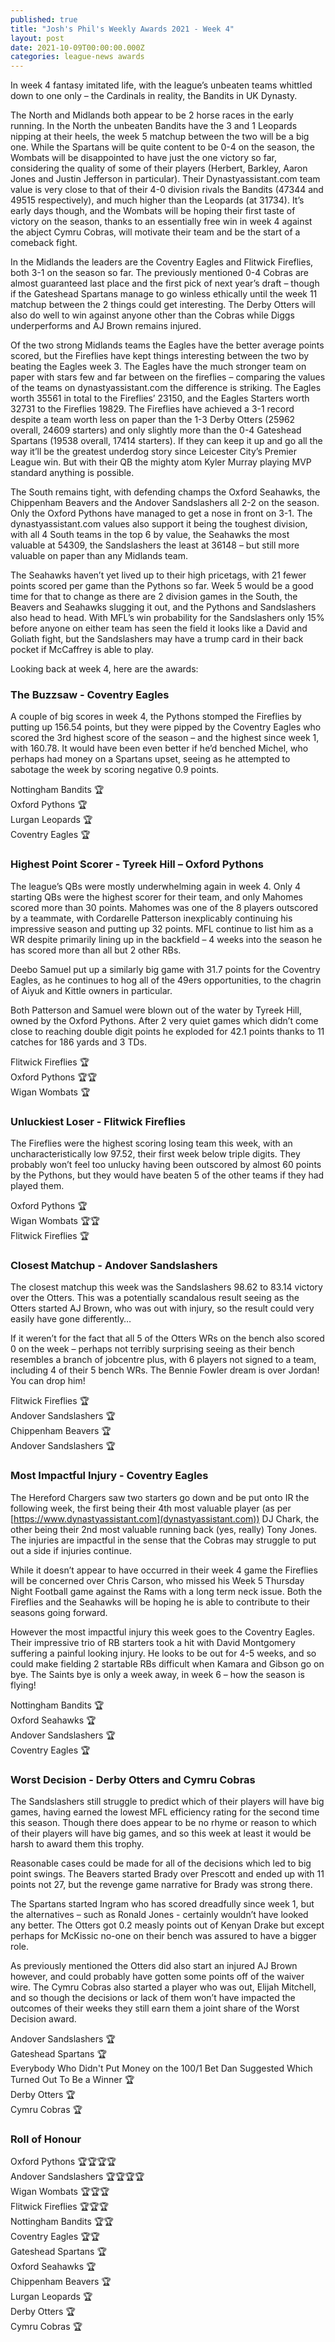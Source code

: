 ```yaml
---
published: true
title: "Josh's Phil's Weekly Awards 2021 - Week 4"
layout: post
date: 2021-10-09T00:00:00.000Z
categories: league-news awards
---
```


In week 4 fantasy imitated life, with the league’s unbeaten teams whittled down to one only – the Cardinals in reality, the Bandits in UK Dynasty. 

The North and Midlands both appear to be 2 horse races in the early running. In the North the unbeaten Bandits have the 3 and 1 Leopards nipping at their heels, the week 5 matchup between the two will be a big one. While the Spartans will be quite content to be 0-4 on the season, the Wombats will be disappointed to have just the one victory so far, considering the quality of some of their players (Herbert, Barkley, Aaron Jones and Justin Jefferson in particular). Their Dynastyassistant.com team value is very close to that of their 4-0 division rivals the Bandits (47344 and 49515 respectively), and much higher than the Leopards (at 31734). It’s early days though, and the Wombats will be hoping their first taste of victory on the season, thanks to an essentially free win in week 4 against the abject Cymru Cobras, will motivate their team and be the start of a comeback fight.

In the Midlands the leaders are the Coventry Eagles and Flitwick Fireflies, both 3-1 on the season so far. The previously mentioned 0-4 Cobras are almost guaranteed last place and the first pick of next year’s draft – though if the Gateshead Spartans manage to go winless ethically until the week 11 matchup between the 2 things could get interesting. The Derby Otters will also do well to win against anyone other than the Cobras while Diggs underperforms and AJ Brown remains injured.

Of the two strong Midlands teams the Eagles have the better average points scored, but the Fireflies have kept things interesting between the two by beating the Eagles week 3. The Eagles have the much stronger team on paper with stars few and far between on the fireflies – comparing the values of the teams on dynastyassistant.com the difference is striking. The Eagles worth 35561 in total to the Fireflies’ 23150, and the Eagles Starters worth 32731 to the Fireflies 19829. The Fireflies have achieved a 3-1 record despite a team worth less on paper than the 1-3 Derby Otters (25962 overall, 24609 starters) and only slightly more than the 0-4 Gateshead Spartans (19538 overall, 17414 starters). If they can keep it up and go all the way it’ll be the greatest underdog story since Leicester City’s Premier League win. But with their QB the mighty atom Kyler Murray playing MVP standard anything is possible.

The South remains tight, with defending champs the Oxford Seahawks, the Chippenham Beavers and the Andover Sandslashers all 2-2 on the season. Only the Oxford Pythons have managed to get a nose in front on 3-1. The dynastyassistant.com values also support it being the toughest division, with all 4 South teams in the top 6 by value, the Seahawks the most valuable at 54309, the Sandslashers the least at 36148 – but still more valuable on paper than any Midlands team.

The Seahawks haven’t yet lived up to their high pricetags, with 21 fewer points scored per game than the Pythons so far. Week 5 would be a good time for that to change as there are 2 division games in the South, the Beavers and Seahawks slugging it out, and the Pythons and Sandslashers also head to head. With MFL’s win probability for the Sandslashers only 15% before anyone on either team has seen the field it looks like a David and Goliath fight, but the Sandslashers may have a trump card in their back pocket if McCaffrey is able to play.

Looking back at week 4, here are the awards:

### The Buzzsaw -  Coventry Eagles

A couple of big scores in week 4, the Pythons stomped the Fireflies by putting up 156.54 points, but they were pipped by the Coventry Eagles who scored the 3rd highest score of the season – and the highest since week 1, with 160.78. It would have been even better if he’d benched Michel, who perhaps had money on a Spartans upset, seeing as he attempted to sabotage the week by scoring negative 0.9 points.

Nottingham Bandits 🏆  
Oxford Pythons 🏆  
Lurgan Leopards 🏆  
Coventry Eagles 🏆  
 
### Highest Point Scorer - Tyreek Hill – Oxford Pythons

The league’s QBs were mostly underwhelming again in week 4. Only 4 starting QBs were the highest scorer for their team, and only Mahomes scored more than 30 points.
Mahomes was one of the 8 players outscored by a teammate, with Cordarelle Patterson inexplicably continuing his impressive season and putting up 32 points. MFL continue to list him as a WR despite primarily lining up in the backfield – 4 weeks into the season he has scored more than all but 2 other RBs.

Deebo Samuel put up a similarly big game with 31.7 points for the Coventry Eagles, as he continues to hog all of the 49ers opportunities, to the chagrin of Aiyuk and Kittle owners in particular.

Both Patterson and Samuel were blown out of the water by Tyreek Hill, owned by the Oxford Pythons. After 2 very quiet games which didn’t come close to reaching double digit points he exploded for 42.1 points thanks to 11 catches for 186 yards and 3 TDs.

Flitwick Fireflies 🏆  
Oxford Pythons 🏆🏆  
Wigan Wombats 🏆

### Unluckiest Loser - Flitwick Fireflies

The Fireflies were the highest scoring losing team this week, with an uncharacteristically low 97.52, their first week below triple digits. They probably won’t feel too unlucky having been outscored by almost 60 points by the Pythons, but they would have beaten 5 of the other teams if they had played them.

Oxford Pythons 🏆  
Wigan Wombats 🏆🏆  
Flitwick Fireflies 🏆
  
### Closest Matchup - Andover Sandslashers

The closest matchup this week was the Sandslashers 98.62 to 83.14 victory over the Otters. This was a potentially scandalous result seeing as the Otters started AJ Brown, who was out with injury, so the result could very easily have gone differently…

If it weren’t for the fact that all 5 of the Otters WRs on the bench also scored 0 on the week – perhaps not terribly surprising seeing as their bench resembles a branch of jobcentre plus, with 6 players not signed to a team, including 4 of their 5 bench WRs. The Bennie Fowler dream is over Jordan! You can drop him!

Flitwick Fireflies 🏆  
Andover Sandslashers 🏆  
Chippenham Beavers 🏆  
Andover Sandslashers 🏆  
 
### Most Impactful Injury - Coventry Eagles

The Hereford Chargers saw two starters go down and be put onto IR the following week, the first being their 4th most valuable player (as per [https://www.dynastyassistant.com](dynastyassistant.com)) DJ Chark, the other being their 2nd most valuable running back (yes, really) Tony Jones. The injuries are impactful in the sense that the Cobras may struggle to put out a side if injuries continue.

While it doesn’t appear to have occurred in their week 4 game the Fireflies will be concerned over Chris Carson, who missed his Week 5 Thursday Night Football game against the Rams with a long term neck issue. Both the Fireflies and the Seahawks will be hoping he is able to contribute to their seasons going forward.

However the most impactful injury this week goes to the Coventry Eagles. Their impressive trio of RB  starters took a hit with David Montgomery suffering a painful looking injury. He looks to be out for 4-5 weeks, and so could make fielding 2 startable RBs difficult when Kamara and Gibson go on bye. The Saints bye is only a week away, in week 6 – how the season is flying!

Nottingham Bandits 🏆  
Oxford Seahawks 🏆  
Andover Sandslashers 🏆  
Coventry Eagles 🏆  
 
### Worst Decision - Derby Otters and Cymru Cobras

The Sandslashers still struggle to predict which of their players will have big games, having earned the lowest MFL efficiency rating for the second time this season. Though there does appear to be no rhyme or reason to which of their players will have big games, and so this week at least it would be harsh to award them this trophy.

Reasonable cases could be made for all of the decisions which led to big point swings. The Beavers started Brady over Prescott and ended up with 11 points not 27, but the revenge game narrative for Brady was strong there.

The Spartans started Ingram who has scored dreadfully since week 1, but the alternatives – such as Ronald Jones - certainly wouldn’t have looked any better. The Otters got 0.2 measly points out of Kenyan Drake but except perhaps for McKissic no-one on their bench was assured to have a bigger role.

As previously mentioned the Otters did also start an injured AJ Brown however, and could probably have gotten some points off of the waiver wire. The Cymru Cobras also started a player who was out, Elijah Mitchell, and so though the decisions or lack of them won’t have impacted the outcomes of their weeks they still earn them a joint share of the Worst Decision award.

Andover Sandslashers 🏆  
Gateshead Spartans 🏆  
Everybody Who Didn't Put Money on the 100/1 Bet Dan Suggested Which Turned Out To Be a Winner 🏆  
Derby Otters 🏆  
Cymru Cobras 🏆  

### Roll of Honour

Oxford Pythons 🏆🏆🏆🏆  
Andover Sandslashers 🏆🏆🏆🏆  
Wigan Wombats 🏆🏆🏆  
Flitwick Fireflies 🏆🏆🏆  
Nottingham Bandits 🏆🏆  
Coventry Eagles 🏆🏆  
Gateshead Spartans 🏆  
Oxford Seahawks 🏆  
Chippenham Beavers 🏆  
Lurgan Leopards 🏆  
Derby Otters 🏆  
Cymru Cobras 🏆  
